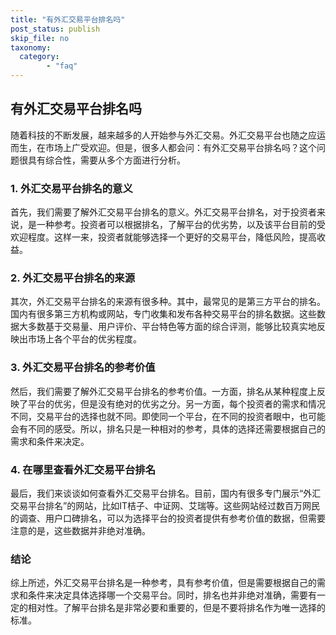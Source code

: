 ```yaml
---
title: "有外汇交易平台排名吗"
post_status: publish
skip_file: no
taxonomy:
  category:
        - "faq"
---
```


## 有外汇交易平台排名吗

随着科技的不断发展，越来越多的人开始参与外汇交易。外汇交易平台也随之应运而生，在市场上广受欢迎。但是，很多人都会问：有外汇交易平台排名吗？这个问题很具有综合性，需要从多个方面进行分析。

### 1\. 外汇交易平台排名的意义

首先，我们需要了解外汇交易平台排名的意义。外汇交易平台排名，对于投资者来说，是一种参考。投资者可以根据排名，了解平台的优劣势，以及该平台目前的受欢迎程度。这样一来，投资者就能够选择一个更好的交易平台，降低风险，提高收益。

### 2\. 外汇交易平台排名的来源

其次，外汇交易平台排名的来源有很多种。其中，最常见的是第三方平台的排名。国内有很多第三方机构或网站，专门收集和发布各种交易平台的排名数据。这些数据大多数基于交易量、用户评价、平台特色等方面的综合评测，能够比较真实地反映出市场上各个平台的优劣程度。

### 3\. 外汇交易平台排名的参考价值

然后，我们需要了解外汇交易平台排名的参考价值。一方面，排名从某种程度上反映了平台的优劣，但是没有绝对的优劣之分。另一方面，每个投资者的需求和情况不同，交易平台的选择也就不同。即使同一个平台，在不同的投资者眼中，也可能会有不同的感受。所以，排名只是一种相对的参考，具体的选择还需要根据自己的需求和条件来决定。

### 4\. 在哪里查看外汇交易平台排名

最后，我们来谈谈如何查看外汇交易平台排名。目前，国内有很多专门展示“外汇交易平台排名”的网站，比如IT桔子、中证网、艾瑞等。这些网站经过数百万网民的调查、用户口碑排名，可以为选择平台的投资者提供有参考价值的数据，但需要注意的是，这些数据并非绝对准确。

### 结论

综上所述，外汇交易平台排名是一种参考，具有参考价值，但是需要根据自己的需求和条件来决定具体选择哪一个交易平台。同时，排名也并非绝对准确，需要有一定的相对性。了解平台排名是非常必要和重要的，但是不要将排名作为唯一选择的标准。
